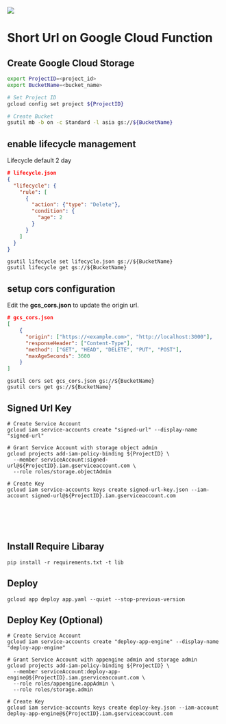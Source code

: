
![](https://github.com/akiicat/tempfile/workflows/Deploy%20to%20Google%20Cloud/badge.svg)

# Short Url on Google Cloud Function

## Create Google Cloud Storage

```sh
export ProjectID=<project_id>
export BucketName=<bucket_name>

# Set Project ID
gcloud config set project ${ProjectID}

# Create Bucket
gsutil mb -b on -c Standard -l asia gs://${BucketName}
```

## enable lifecycle management

Lifecycle default 2 day

```json
# lifecycle.json
{
  "lifecycle": {
    "rule": [
      {
        "action": {"type": "Delete"},
        "condition": {
          "age": 2
        }
      }
    ]
  }
}
```

```shell
gsutil lifecycle set lifecycle.json gs://${BucketName}
gsutil lifecycle get gs://${BucketName}
```

## setup cors configuration

Edit the **gcs_cors.json** to update the origin url.

```json
# gcs_cors.json
[
    {
      "origin": ["https://<example.com>", "http://localhost:3000"],
      "responseHeader": ["Content-Type"],
      "method": ["GET", "HEAD", "DELETE", "PUT", "POST"],
      "maxAgeSeconds": 3600
    }
]
```

```shell
gsutil cors set gcs_cors.json gs://${BucketName}
gsutil cors get gs://${BucketName}
```

## Signed Url Key

```shell
# Create Service Account
gcloud iam service-accounts create "signed-url" --display-name "signed-url"

# Grant Service Account with storage object admin
gcloud projects add-iam-policy-binding ${ProjectID} \
  --member serviceAccount:signed-url@${ProjectID}.iam.gserviceaccount.com \
  --role roles/storage.objectAdmin

# Create Key
gcloud iam service-accounts keys create signed-url-key.json --iam-account signed-url@${ProjectID}.iam.gserviceaccount.com






```

## Install Require Libaray

```shell
pip install -r requirements.txt -t lib
```

## Deploy

```shell
gcloud app deploy app.yaml --quiet --stop-previous-version
```

## Deploy Key (Optional)

```shell
# Create Service Account
gcloud iam service-accounts create "deploy-app-engine" --display-name "deploy-app-engine"

# Grant Service Account with appengine admin and storage admin
gcloud projects add-iam-policy-binding ${ProjectID} \
  --member serviceAccount:deploy-app-engine@${ProjectID}.iam.gserviceaccount.com \
  --role roles/appengine.appAdmin \
  --role roles/storage.admin

# Create Key
gcloud iam service-accounts keys create deploy-key.json --iam-account deploy-app-engine@${ProjectID}.iam.gserviceaccount.com
```

